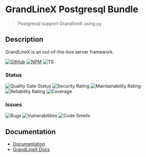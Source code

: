 # GrandLineX Postgresql Bundle

> Postgresql support GrandlineX using  `pg`

## Description

GrandLineX is an out-of-the-box server framework.


[![GitHub](https://badge.fury.io/gh/grandlinex%2Fbundle-postgresql.svg)](https://github.com/GrandlineX/bundle-postgresql)
[![NPM](https://img.shields.io/static/v1?label=NPM&message=Package&color=red&logo=NPM)](https://www.npmjs.com/package/@grandlinex/bundle-postgresql)
![TS](https://img.shields.io/static/v1?label=Language&message=TypeScript&color=blue&logo=TypeScript)


### Status
![Quality Gate Status](https://pop.echo4.eu/api/project_badges/measure?project=GrandLineX-Bundle-Postgresql&metric=alert_status)
![Security Rating](https://pop.echo4.eu/api/project_badges/measure?project=GrandLineX-Bundle-Postgresql&metric=security_rating)
![Maintainability Rating](https://pop.echo4.eu/api/project_badges/measure?project=GrandLineX-Bundle-Postgresql&metric=sqale_rating)
![Reliability Rating](https://pop.echo4.eu/api/project_badges/measure?project=GrandLineX-Bundle-Postgresql&metric=reliability_rating)
![Coverage](https://pop.echo4.eu/api/project_badges/measure?project=GrandLineX-Bundle-Postgresql&metric=coverage)

### Issues
![Bugs](https://pop.echo4.eu/api/project_badges/measure?project=GrandLineX-Bundle-Postgresql&metric=bugs)
![Vulnerabilities](https://pop.echo4.eu/api/project_badges/measure?project=GrandLineX-Bundle-Postgresql&metric=vulnerabilities)
![Code Smells](https://pop.echo4.eu/api/project_badges/measure?project=GrandLineX-Bundle-Postgresql&metric=code_smells)



## Documentation
- [Documentation](https://grandlinex.github.io/bundle-postgress/)
- [GrandLineX Docs](https://grandlinex.github.io/docs/)
